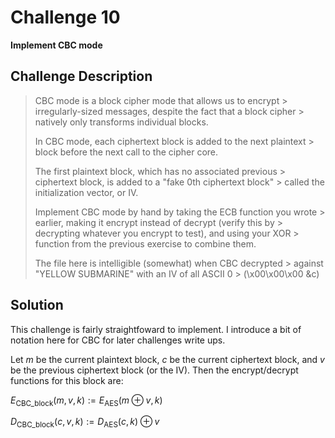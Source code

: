 # Challenge 10

**Implement CBC mode**

## Challenge Description

> CBC mode is a block cipher mode that allows us to encrypt > irregularly-sized messages, despite the fact that a block cipher > natively only transforms individual blocks.
> 
> In CBC mode, each ciphertext block is added to the next plaintext > block before the next call to the cipher core.
> 
> The first plaintext block, which has no associated previous > ciphertext block, is added to a "fake 0th ciphertext block" > called the initialization vector, or IV.
> 
> Implement CBC mode by hand by taking the ECB function you wrote > earlier, making it encrypt instead of decrypt (verify this by > decrypting whatever you encrypt to test), and using your XOR > function from the previous exercise to combine them.
> 
> The file here is intelligible (somewhat) when CBC decrypted > against "YELLOW SUBMARINE" with an IV of all ASCII 0 > (\x00\x00\x00 &c)

## Solution

This challenge is fairly straightfoward to implement. I introduce a bit of notation here for CBC for later challenges write ups.

Let $m$ be the current plaintext block, $c$ be the current ciphertext block, and $v$ be the previous ciphertext block (or the IV). Then the encrypt/decrypt functions for this block are:

$E_\mathrm{CBC\_block}(m, v, k) := E_\mathrm{AES}(m \oplus v, k)$

$D_\mathrm{CBC\_block}(c, v, k) := D_\mathrm{AES}(c, k) \oplus v$